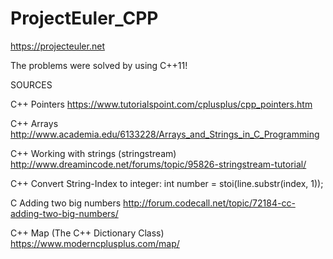 # ProjectEuler_CPP
https://projecteuler.net

The problems were solved by using C++11!


SOURCES

C++ Pointers
https://www.tutorialspoint.com/cplusplus/cpp_pointers.htm

C++ Arrays
http://www.academia.edu/6133228/Arrays_and_Strings_in_C_Programming

C++ Working with strings (stringstream)
http://www.dreamincode.net/forums/topic/95826-stringstream-tutorial/

C++ Convert String-Index to integer:
int number = stoi(line.substr(index, 1));

C Adding two big numbers
http://forum.codecall.net/topic/72184-cc-adding-two-big-numbers/

C++ Map (The C++ Dictionary Class)
https://www.moderncplusplus.com/map/
